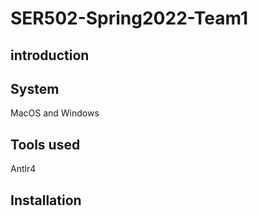 # SER502-Spring2022-Team1
## introduction

## System
MacOS and Windows
## Tools used
Antlr4

## Installation

 
